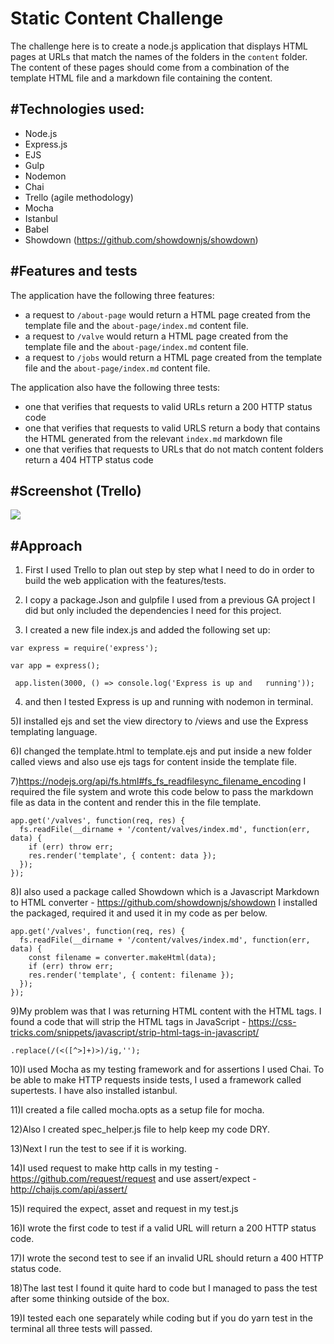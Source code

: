 # Static Content Challenge

The challenge here is to create a node.js application that displays HTML pages at URLs that match the names of the folders in the `content` folder. The content of these pages should come from a combination of the template HTML file and a markdown file containing the content.

## #Technologies used:
* Node.js
* Express.js
* EJS
* Gulp
* Nodemon
* Chai
* Trello (agile methodology)
* Mocha
* Istanbul
* Babel
* Showdown (https://github.com/showdownjs/showdown) 

## #Features and tests 
The application have the following three features: 

* a request to `/about-page` would return a HTML page created from the template file and the `about-page/index.md` content file.
* a request to `/valve` would return a HTML page created from the template file and the `about-page/index.md` content file.
* a request to `/jobs` would return a HTML page created from the template file and the `about-page/index.md` content file.

The application also have the following three tests:

* one that verifies that requests to valid URLs return a 200 HTTP status code
* one that verifies that requests to valid URLS return a body that contains the HTML generated from the relevant `index.md` markdown file
* one that verifies that requests to URLs that do not match content folders return a 404 HTTP status code 

## #Screenshot (Trello) 

![](https://i.imgur.com/vmkeUxZ.png)

## #Approach 

1) First I used Trello to plan out step by step what I need to do in order to build the web application with the features/tests. 

2) I copy a package.Json and gulpfile I used from a previous GA project I did but only included the dependencies I need for this project. 

3) I created a new file index.js and added the following set up: 

``` 
var express = require('express');
 
var app = express();
 
 app.listen(3000, () => console.log('Express is up and   running')); 

```
4)  and then I tested Express is up and running with nodemon in terminal. 

5)I installed ejs and set the view directory to /views and use the Express templating language. 

6)I changed the template.html to template.ejs and put inside a new folder called views and also use ejs tags for content inside the template file. 

7)https://nodejs.org/api/fs.html#fs_fs_readfilesync_filename_encoding 
I required the file system and wrote this code below to pass the markdown file as data in the content and render this in the file template. 

```
app.get('/valves', function(req, res) {
  fs.readFile(__dirname + '/content/valves/index.md', function(err, data) {
    if (err) throw err;
    res.render('template', { content: data });
  });
});
```

8)I also used a package called 
Showdown which is a Javascript Markdown to HTML converter -
https://github.com/showdownjs/showdown I installed the packaged, required it and used it in my code as per below. 

```
app.get('/valves', function(req, res) {
  fs.readFile(__dirname + '/content/valves/index.md', function(err, data) {
    const filename = converter.makeHtml(data);
    if (err) throw err;
    res.render('template', { content: filename });
  });
});

```

9)My problem was that I was returning HTML content with the HTML tags. I found a code that will strip the HTML tags in JavaScript - https://css-tricks.com/snippets/javascript/strip-html-tags-in-javascript/ 

```
.replace(/(<([^>]+)>)/ig,'');

```

10)I used Mocha as my testing framework and for assertions I used Chai. To be able to make HTTP requests inside tests, I used a framework called supertests. I have also installed istanbul.

11)I created a file called mocha.opts as a setup file for mocha. 

12)Also I created spec_helper.js file to help keep my code DRY. 

13)Next I run the test to see if it is working. 

14)I used request to make http calls in my testing 
-https://github.com/request/request 
and use assert/expect - http://chaijs.com/api/assert/

15)I required the expect,  asset and request in my test.js

16)I wrote the first code to test if a valid URL will return a 200 HTTP status code. 

17)I wrote the second test to see if an invalid URL should return a 400 HTTP status code. 

18)The last test I found it quite hard to code but I managed to pass the test  after some thinking outside of the box. 

19)I tested each one separately while coding but if you do yarn test in the terminal all three tests will passed.
 

